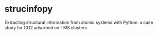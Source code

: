 # strucinfopy
Extracting structural information from atomic systems with Python: a case study for CO2 adsorbed on TM8 clusters
